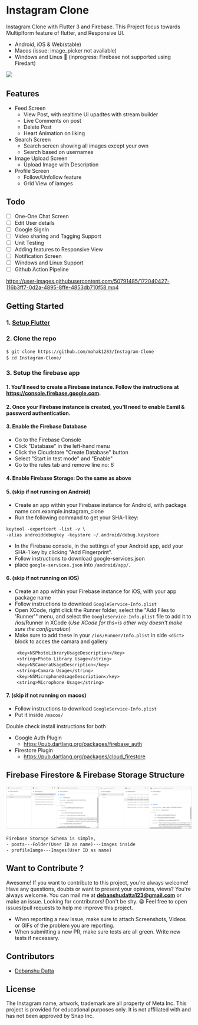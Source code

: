 # Instagram Clone

Instagram Clone with Flutter 3 and Firebase. This Project focus towards Multiplform feature of flutter, and Responsive UI. 

- Android, iOS & Web(stable)
- Macos (issue: image_picker not available)
- Windows and Linus 🚧 (inprogress: Firebase not supported using Firedart)

<img src="images/picture.png" width=1000/>

## Features
- Feed Screen
  - View Post, with realtime UI upadtes with stream builder
  - Live Comments on post
  - Delete Post
  - Heart Animation on liking
- Search Screen
  - Search screen showing all images except your own
  - Search based on usernames
- Image Upload Screen
  - Upload Image with Description
- Profile Screen
  - Follow/Unfollow feature
  - Grid View of iamges
  


## Todo
- [ ] One-One Chat Screen
- [ ] Edit User details
- [ ] Google SignIn
- [ ] Video sharing and Tagging Support
- [ ] Unit Testing
- [ ] Adding features to Responsive View
- [ ] Notification Screen
- [ ] Windows and Linux Support
- [ ] Github Action Pipeline

https://user-images.githubusercontent.com/50791485/172040427-116b3ff7-0d2a-4895-8ffe-4853db710f58.mp4


## Getting Started

### 1. [Setup Flutter](https://flutter.io/setup/)

### 2. Clone the repo

```sh
$ git clone https://github.com/mohak1283/Instagram-Clone
$ cd Instagram-Clone/
```

### 3. Setup the firebase app

#### 1. You'll need to create a Firebase instance. Follow the instructions at https://console.firebase.google.com.
#### 2. Once your Firebase instance is created, you'll need to enable Eamil & password authentication.


#### 3. Enable the Firebase Database
* Go to the Firebase Console
* Click "Database" in the left-hand menu
* Click the Cloudstore "Create Database" button
* Select "Start in test mode" and "Enable"
* Go to the rules tab and remove line no: 6

#### 4. Enable Firebase Storage: Do the same as above 

#### 5. (skip if not running on Android)

* Create an app within your Firebase instance for Android, with package name com.example.instagram_clone
* Run the following command to get your SHA-1 key:

```
keytool -exportcert -list -v \
-alias androiddebugkey -keystore ~/.android/debug.keystore
```

* In the Firebase console, in the settings of your Android app, add your SHA-1 key by clicking "Add Fingerprint".
* Follow instructions to download google-services.json
* place `google-services.json` into `/android/app/`.


#### 6. (skip if not running on iOS)

* Create an app within your Firebase instance for iOS, with your app package name
* Follow instructions to download `GoogleService-Info.plist`
* Open XCode, right click the Runner folder, select the "Add Files to 'Runner'" menu, and select the `GoogleService-Info.plist` file to add it to /ios/Runner in XCode (*Use XCode for ths=is other way doesn't make sure the configuration*)
* Make sure to add these in your `/ios/Runner/Info.plist` in side `<dict>` block to acces the camara and gallery
```
    <key>NSPhotoLibraryUsageDescription</key>
	<string>Photo Library Usage</string>
	<key>NSCameraUsageDescription</key>
	<string>Camara Usage</string>
	<key>NSMicrophoneUsageDescription</key>
	<string>Microphone Usage</string>
```
#### 7. (skip if not running on macos)
* Follow instructions to download `GoogleService-Info.plist`
* Put it inside `/macos/`

Double check install instructions for both
   - Google Auth Plugin
     - https://pub.dartlang.org/packages/firebase_auth
   - Firestore Plugin
     -  https://pub.dartlang.org/packages/cloud_firestore
  
## Firebase Firestore & Firebase Storage Structure

<img src="images/db.jpg">

```
Firebase Storage Schema is simple, 
- posts---Folder(User ID as name)---images inside
- profileIamge---Images(User ID as name)
```

## Want to Contribute ?

Awesome! If you want to contribute to this project, you're always welcome!
Have any questions, doubts or want to present your opinions, views? You're always welcome. You can mail me at <b>debanshudatta123@gmail.com</b> or make an issue.
Looking for contributors! Don't be shy. 😁 Feel free to open issues/pull requests to help me improve this project.

- When reporting a new Issue, make sure to attach Screenshots, Videos or GIFs of the problem you are reporting.
- When submitting a new PR, make sure tests are all green. Write new tests if necessary.

## Contributors

- [Debanshu Datta](https://github.com/Debanshu777)

## License
The Instagram name, artwork, trademark are all property of Meta Inc. This project is provided for educational purposes only. It is not affiliated with and has not been approved by Snap Inc.
